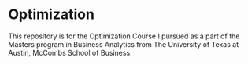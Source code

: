 # Optimization

This repository is for the Optimization Course I pursued as a part of the Masters program in Business Analytics from The University of Texas at Austin, McCombs School of Business.
